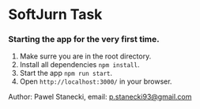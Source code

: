 # SoftJurn Task

### Starting the app for the very first time.

1. Make surre you are in the root directory.
2. Install all dependencies `npm install`.
3. Start the app `npm run start`.
4. Open `http://localhost:3000/` in your browser.

Author: Pawel Stanecki,
email: p.stanecki93@gmail.com
